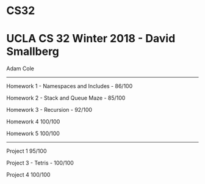 # CS32
# UCLA CS 32 Winter 2018 - David Smallberg

Adam Cole

------------------------

Homework 1  - Namespaces and Includes -  86/100

Homework 2  -  Stack and Queue Maze -   85/100

Homework 3  - Recursion -  92/100

Homework 4    100/100

Homework 5    100/100

-------------------------

Project 1   95/100

Project 3  - Tetris -  100/100

Project 4   100/100
